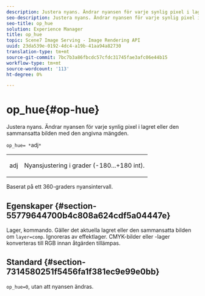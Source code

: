 ```yaml
---
description: Justera nyans. Ändrar nyansen för varje synlig pixel i lagret eller den sammansatta bilden med den angivna mängden.
seo-description: Justera nyans. Ändrar nyansen för varje synlig pixel i lagret eller den sammansatta bilden med den angivna mängden.
seo-title: op_hue
solution: Experience Manager
title: op_hue
topic: Scene7 Image Serving - Image Rendering API
uuid: 23da539e-0192-4dc4-a19b-41aa94a82730
translation-type: tm+mt
source-git-commit: 7bc7b3a86fbcdc57cfdc31745fae3afc06e44b15
workflow-type: tm+mt
source-wordcount: '113'
ht-degree: 0%

---
```



# op_hue{#op-hue}

Justera nyans. Ändrar nyansen för varje synlig pixel i lagret eller den sammansatta bilden med den angivna mängden.

`op_hue= *`adj`*`

<table id="simpletable_7DC7ABA384664BDDAA65B8DEEF7859A8"> 
 <tr class="strow"> 
  <td class="stentry"> <p><span class="varname"> adj</span> </p> </td> 
  <td class="stentry"> <p>Nyansjustering i grader (-180...+180 int). </p></td> 
 </tr> 
</table>

Baserat på ett 360-graders nyansintervall.

## Egenskaper {#section-55779644700b4c808a624cdf5a04447e}

Lager, kommando. Gäller det aktuella lagret eller den sammansatta bilden om `layer=comp`. Ignoreras av effektlager. CMYK-bilder eller -lager konverteras till RGB innan åtgärden tillämpas.

## Standard {#section-7314580251f5456fa1f381ec9e99e0bb}

`op_hue=0`, utan att nyansen ändras.

